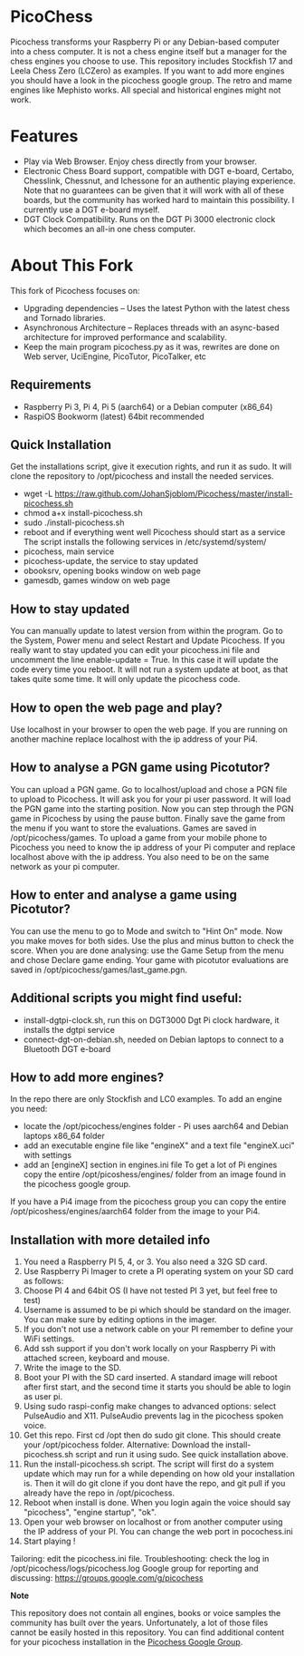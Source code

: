PicoChess
=========
Picochess transforms your Raspberry Pi or any Debian-based computer into a chess computer. It is not a chess engine itself but a manager for the chess engines you choose to use.
This repository includes Stockfish 17 and Leela Chess Zero (LCZero) as examples. If you want to add more engines you should have a look in the picochess google group. The retro and mame engines like Mephisto works. All special and historical engines might not work.

Features
========
- Play via Web Browser. Enjoy chess directly from your browser.
- Electronic Chess Board support, compatible with DGT e-board, Certabo, Chesslink, Chessnut, and Ichessone for an authentic playing experience. Note that no guarantees can be given that it will work with all of these boards, but the community has worked hard to maintain this possibility. I currently use a DGT e-board myself.
- DGT Clock Compatibility. Runs on the DGT Pi 3000 electronic clock which becomes an all-in one chess computer.

About This Fork
===============
This fork of Picochess focuses on:
- Upgrading dependencies – Uses the latest Python with the latest chess and Tornado libraries.
- Asynchronous Architecture – Replaces threads with an async-based architecture for improved performance and scalability.
- Keep the main program picochess.py as it was, rewrites are done on Web server, UciEngine, PicoTutor, PicoTalker, etc

Requirements
------------

- Raspberry Pi 3, Pi 4, Pi 5 (aarch64) or a Debian computer (x86_64)
- RaspiOS Bookworm (latest) 64bit recommended

Quick Installation
------------------
Get the installations script, give it execution rights, and run it as sudo. It will clone the repository to /opt/picochess and install the needed services.
- wget -L https://raw.github.com/JohanSjoblom/Picochess/master/install-picochess.sh
- chmod a+x install-picochess.sh
- sudo ./install-picochess.sh
- reboot and if everything went well Picochess should start as a service
The script installs the following services in /etc/systemd/system/
- picochess, main service
- picochess-update, the service to stay updated
- obooksrv, opening books window on web page
- gamesdb, games window on web page

How to stay updated
-------------------
You can manually update to latest version from within the program. Go to the System, Power menu and select Restart and Update Picochess. If you really want to stay updated you can edit your picochess.ini file and uncomment the line enable-update = True. In this case it will update the code every time you reboot. It will not run a system update at boot, as that takes quite some time. It will only update the picochess code.

How to open the web page and play?
----------------------------------
Use localhost in your browser to open the web page. If you are running on another machine replace localhost with the ip address of your Pi4.

How to analyse a PGN game using Picotutor?
------------------------------------------
You can upload a PGN game. Go to localhost/upload and chose a PGN file to upload to Picochess. It will ask you for your pi user password. It will load the PGN game into the starting position. Now you can step through the PGN game in Picochess by using the pause button. Finally save the game from the menu if you want to store the evaluations. Games are saved in /opt/picochess/games.
To upload a game from your mobile phone to Picochess you need to know the ip address of your Pi computer and replace localhost above with the ip address. You also need to be on the same network as your pi computer.

How to enter and analyse a game using Picotutor?
------------------------------------------------
You can use the menu to go to Mode and switch to "Hint On" mode. Now you make moves for both sides. Use the plus and minus button to check the score. When you are done analysing: use the Game Setup from the menu and chose Declare game ending. Your game with picotutor evaluations are saved in /opt/picochess/games/last_game.pgn.

Additional scripts you might find useful:
-----------------------------------------
- install-dgtpi-clock.sh, run this on DGT3000 Dgt Pi clock hardware, it installs the dgtpi service
- connect-dgt-on-debian.sh, needed on Debian laptops to connect to a Bluetooth DGT e-board

How to add more engines?
------------------------
In the repo there are only Stockfish and LC0 examples. To add an engine you need:
- locate the /opt/picochess/engines folder - Pi uses aarch64 and Debian laptops x86_64 folder
- add an executable engine file like "engineX" and a text file "engineX.uci" with settings
- add an [engineX] section in engines.ini file
To get a lot of Pi engines copy the entire /opt/picoshess/engines/ folder from an image found in the picochess google group.

If you have a Pi4 image from the picochess group you can copy the entire /opt/picoshess/engines/aarch64 folder from the image to your Pi4.

Installation with more detailed info
------------------------------------
1. You need a Raspberry PI 5, 4, or 3. You also need a 32G SD card.
2. Use Raspberry Pi Imager to crete a PI operating system on your SD card as follows:
3. Choose PI 4 and 64bit OS (I have not tested PI 3 yet, but feel free to test)
4. Username is assumed to be pi which should be standard on the imager. You can make sure by editing options in the imager.
5. If you don't not use a network cable on your PI remember to define your WiFi settings.
6. Add ssh support if you don't work locally on your Raspberry Pi with attached screen, keyboard and mouse.
7. Write the image to the SD.
8. Boot your PI with the SD card inserted. A standard image will reboot after first start, and the second time it starts you should be able to login as user pi.
9. Using sudo raspi-config make changes to advanced options: select PulseAudio and X11. PulseAudio prevents lag in the picochess spoken voice.
10. Get this repo. First cd /opt then do sudo git clone. This should create your /opt/picochess folder. Alternative: Download the install-picochess.sh script and run it using sudo. See quick installation above.
11. Run the install-picochess.sh script. The script will first do a system update which may run for a while depending on how old your installation is. Then it will do git clone if you dont have the repo, and git pull if you already have the repo in /opt/picochess.
12. Reboot when install is done. When you login again the voice should say "picochess", "engine startup", "ok".
13. Open your web browser on localhost or from another computer using the IP address of your PI. You can change the web port in pocochess.ini
14. Start playing !

Tailoring: edit the picochess.ini file.
Troubleshooting: check the log in /opt/picochess/logs/picochess.log
Google group for reporting and discussing: https://groups.google.com/g/picochess

**Note**

This repository does not contain all engines, books or voice samples the
community has built over the years. Unfortunately, a lot of those files cannot
be easily hosted in this repository. You can find additional content for your
picochess installation in the [Picochess Google Group](https://groups.google.com/g/picochess).
